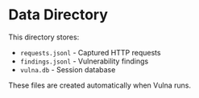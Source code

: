 # Data Directory

This directory stores:
- `requests.jsonl` - Captured HTTP requests
- `findings.jsonl` - Vulnerability findings  
- `vulna.db` - Session database

These files are created automatically when Vulna runs.